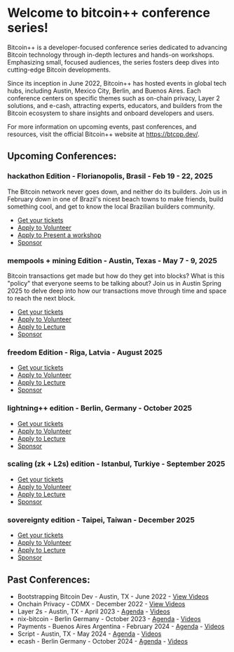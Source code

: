 # Welcome to bitcoin++ conference series!

Bitcoin++ is a developer-focused conference series dedicated to advancing Bitcoin technology through in-depth lectures and hands-on workshops. Emphasizing small, focused audiences, the series fosters deep dives into cutting-edge Bitcoin developments. 

Since its inception in June 2022, Bitcoin++ has hosted events in global tech hubs, including Austin, Mexico City, Berlin, and Buenos Aires. Each conference centers on specific themes such as on-chain privacy, Layer 2 solutions, and e-cash, attracting experts, educators, and builders from the Bitcoin ecosystem to share insights and onboard developers and users. 

For more information on upcoming events, past conferences, and resources, visit the official Bitcoin++ website at https://btcpp.dev/. 

## Upcoming Conferences:
### hackathon Edition - Florianopolis, Brasil - Feb 19 - 22, 2025
The Bitcoin network never goes down, and neither do its builders. Join us in February down in one of Brazil's nicest beach towns to make friends, build something cool, and get to know the local Brazilian builders community.
* [Get your tickets](https://btcpp.dev/conf/floripa)
* [Apply to Volunteer](https://ykdl62lcpgz.typeform.com/to/KPf0zWvv) 
* [Apply to Present a workshop](https://ykdl62lcpgz.typeform.com/btcpp-floripa)
* [Sponsor](mailto:sponsor@btcpp.dev)
### mempools + mining Edition - Austin, Texas - May 7 - 9, 2025
Bitcoin transactions get made but how do they get into blocks? What is this "policy" that everyone seems to be talking about? Join us in Austin Spring 2025 to delve deep into how our transactions move through time and space to reach the next block.
* [Get your tickets](https://btcpp.dev/conf/atx25)
* [Apply to Volunteer](https://ykdl62lcpgz.typeform.com/to/iztPpYwC) 
* [Apply to Lecture](https://ykdl62lcpgz.typeform.com/btcpp-atx25)
* [Sponsor](mailto:sponsor@btcpp.dev)
### freedom Edition - Riga, Latvia - August 2025
* [Get your tickets](https://btcpp.dev/)
* [Apply to Volunteer](https://ykdl62lcpgz.typeform.com/to/xjjI92OT) 
* [Apply to Lecture](https://ykdl62lcpgz.typeform.com/to/FvESMH0H)
* [Sponsor](mailto:sponsor@btcpp.dev)
### lightning++ edition - Berlin, Germany - October 2025
* [Get your tickets](https://btcpp.dev)
* [Apply to Volunteer](https://ykdl62lcpgz.typeform.com/to/xjjI92OT) 
* [Apply to Lecture](https://ykdl62lcpgz.typeform.com/to/FvESMH0H)
* [Sponsor](mailto:sponsor@btcpp.dev)
### scaling (zk + L2s) edition - Istanbul, Turkiye - September 2025
* [Get your tickets](https://btcpp.dev)
* [Apply to Volunteer](https://ykdl62lcpgz.typeform.com/to/xjjI92OT) 
* [Apply to Lecture](https://ykdl62lcpgz.typeform.com/to/FvESMH0H)
* [Sponsor](mailto:sponsor@btcpp.dev)
### sovereignty edition - Taipei, Taiwan - December 2025
* [Get your tickets](https://btcpp.dev/)
* [Apply to Volunteer](https://ykdl62lcpgz.typeform.com/to/xjjI92OT) 
* [Apply to Lecture](https://ykdl62lcpgz.typeform.com/to/FvESMH0H)
* [Sponsor](mailto:sponsor@btcpp.dev)

## 
## Past Conferences:
* Bootstrapping Bitcoin Dev - Austin, TX - June 2022 - [View Videos](https://www.youtube.com/watch?v=gI6CeAGhFjE&list=PLHhfnB1Uefkolyc9z03BKsWsnzvZoKYKf)
* Onchain Privacy - CDMX - December 2022 - [View Videos](https://www.youtube.com/watch?v=kCON4wuecOw&list=PLHhfnB1Uefkor98E-ikci_sUtUKKYYSDA)
* Layer 2s - Austin, TX - April 2023 - [Agenda](https://btcpp.dev/static/atx23) - [Videos](https://www.youtube.com/@btcplusplus/videos)
* nix-bitcoin - Berlin Germany - October 2023 - [Agenda](https://btcpp.dev/conf/berlin23) - [Videos](https://www.youtube.com/@btcplusplus/videos)
* Payments - Buenos Aires Argentina - February 2024 - [Agenda](https://btcpp.dev/conf/ba24) - [Videos](https://www.youtube.com/@btcplusplus/videos)
* Script - Austin, TX - May 2024 - [Agenda](https://btcpp.dev/conf/atx24) - [Videos](https://www.youtube.com/@btcplusplus/videos)
* ecash - Berlin Germany - October 2024 - [Agenda](https://btcpp.dev/conf/berlin24) - [Videos](https://www.youtube.com/@btcplusplus/videos)

